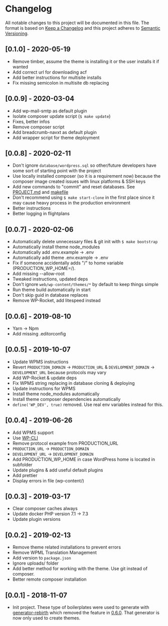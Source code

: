 # Changelog

All notable changes to this project will be documented in this file. The format is based on [Keep a Changelog](http://keepachangelog.com/en/1.0.0/) and this project adheres to [Semantic Versioning](http://semver.org/spec/v2.0.0.html).

## [0.1.0] - 2020-05-19

- Remove timber, assume the theme is installing it or the user installs it if wanted
- Add correct url for downloading acf
- Add better instructions for multisite installs
- Fix missing semicolon in multisite db replacing

## [0.0.9] - 2020-03-04

- Add wp-mail-smtp as default plugin
- Isolate composer update script (`$ make update`)
- Fixes, better infos
- Remove composer script
- Add breadcrumb-navxt as default plugin
- Add wrapper script for theme deployment

## [0.0.8] - 2020-02-11

- Don't ignore `database/wordpress.sql` so other/future developers have some sort of starting point with the project
- Use locally installed composer (so it is a requirement now) because the composer image created issues with linux platforms & SSH keys
- Add new commands to "commit" and reset databases. See [PROJECT.md](PROJECT.md) and [makefile](makefile)
- Don't recommend using `$ make start-clone` in the first place since it may cause heavy process in the production environment
- Better instructions
- Better logging in flightplans

## [0.0.7] - 2020-02-06

- Automatically delete unnecessary files & git init with `$ make bootstrap`
- Automatically install theme node_modules
- Automatically add .env.example -> .env
- Automatically add theme .env.example -> .env
- Fix if someone accidentally adds "/" to home variable (PRODUCTION_WP_HOME=/). 
- Add missing --allow-root
- Tweaked instructions, updated deps
- Don't ignore `web/wp-content/themes/*` by default to keep things simple
- Run theme build automatically in start
- Don't skip guid in database replaces
- Remove WP-Rocket, add litespeed instead

## [0.0.6] - 2019-08-10

- Yarn -> Npm
- Add missing .editorconfig

## [0.0.5] - 2019-10-07

- Update WPMS instructions
- Revert `PRODUCTION_DOMAIN` -> `PRODUCTION_URL` &  `DEVELOPMENT_DOMAIN` -> `DEVELOPMENT_URL` because protocols may vary
- Add WP-Rocket & update deps
- Fix WPMS string replacing in database cloning & deploying
- Update instructions for WPMS
- Install theme node_modules automatically
- Install theme composer dependencies automatically
- `define('WP_DEV', true)` removed. Use real env variables instead for this.

## [0.0.4] - 2019-06-26

- Add WPMS support
- Use [WP-CLI](https://wp-cli.org)
- Remove protocol example from PRODUCTION_URL
- `PRODUCTION_URL` -> `PRODUCTION_DOMAIN`
- `DEVELOPMENT_URL` -> `DEVELOPMENT_DOMAIN`
- Add PRODUCTION_WP_HOME in case WordPress home is located in subfolder
- Update plugins & add useful default plugins
- Add prettier
- Display errors in file (wp-content/)

## [0.0.3] - 2019-03-17

- Clear composer caches always
- Update docker PHP version 7.1 -> 7.3
- Update plugin versions

## [0.0.2] - 2019-02-13

- Remove theme related installations to prevent errors
- Remove WPML Translation Management
- Add version to `package.json`
- Ignore uploads/ folder
- Add better method for working with the theme. Use git instead of composer.
- Better remote composer installation

## [0.0.1] - 2018-11-07

- Init project. These type of boilerplates were used to generate with [generator-rebirth](https://github.com/joonasy/generator-rebirth) which removed the feature in [0.6.0](https://github.com/joonasy/generator-rebirth/blob/master/CHANGELOG.md). That generator is now only used to create themes.
